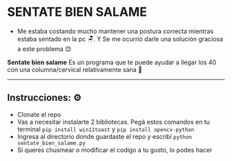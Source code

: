 # SENTATE BIEN SALAME

- Me estaba costando mucho mantener una postura correcta mientras estaba sentado en la pc 🪑. Y Se me ocurrió darle una solución graciosa a este problema 😊

**Sentate bien salame** Es un programa que te puede ayudar a llegar los 40 con una columna/cervical relativamente sana 🦴

---

## Instrucciones: ⚙️
- Clonate el repo
- Vas a necesitar instalarte 2 bibliotecas. Pegá estos comandos en tu terminal `pip install win11toast` y  `pip install opencv-python`
- Ingresa al directorio donde guardaste el repo y escribí  `python sentate_bien_salame.py`
- Si queres chusmear o modificar el codigo a tu gusto, lo podes hacer